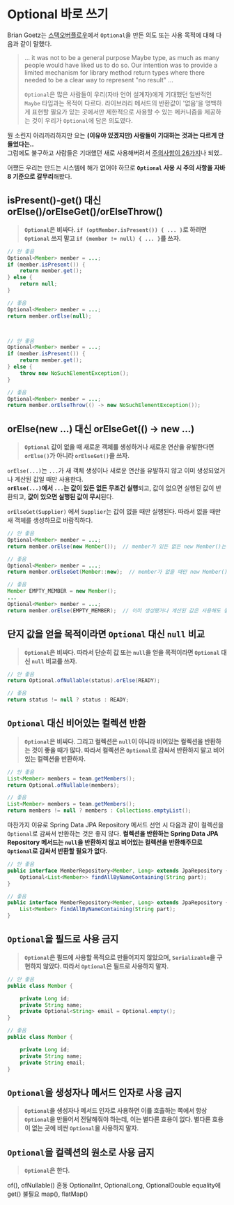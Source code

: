 # Optional 바로 쓰기

Brian Goetz는 [스택오버플로우](https://stackoverflow.com/questions/26327957/should-java-8-getters-return-optional-type/26328555#26328555)에서 `Optional`을 만든 의도 또는 사용 목적에 대해 다음과 같이 말했다.

>... it was not to be a general purpose Maybe type, as much as many people would have liked us to do so. Our intention was to provide a limited mechanism for library method return types where there needed to be a clear way to represent "no result" ...
>
>`Optional`은 많은 사람들이 우리(자바 언어 설계자)에게 기대했던 일반적인 `Maybe` 타입과는 목적이 다르다. 라이브러리 메서드의 반환값이 '없음'을 명백하게 표현할 필요가 있는 곳에서만 제한적으로 사용할 수 있는 메커니즘을 제공하는 것이 우리가 `Optional`에 담은 의도였다.

뭔 소린지 아리까리하지만 요는 **(이유야 있겠지만) 사람들이 기대하는 것과는 다르게 만들었다는..**  
그럼에도 불구하고 사람들은 기대했던 새로 사용해버려서 [주의사항이 26가지](https://dzone.com/articles/using-optional-correctly-is-not-optional)나 되었..

어쨌든 우리는 만드는 시스템에 해가 없어야 하므로 **`Optional` 사용 시 주의 사항을 자바8 기준으로 갈무리**해봤다.


## isPresent()-get() 대신 orElse()/orElseGet()/orElseThrow()

>**`Optional`은 비싸다. `if (optMember.isPresent()) { ... }`로 하려면 `Optional` 쓰지 말고 `if (member != null) { ... }`를 쓰자.**

```java
// 안 좋음
Optional<Member> member = ...;
if (member.isPresent()) {
    return member.get();
} else {
    return null;
}

// 좋음
Optional<Member> member = ...;
return member.orElse(null);



// 안 좋음
Optional<Member> member = ...;
if (member.isPresent()) {
    return member.get();
} else {
    throw new NoSuchElementException();
}

// 좋음
Optional<Member> member = ...;
return member.orElseThrow(() -> new NoSuchElementException());
```


## orElse(new ...) 대신 orElseGet(() -> new ...)

>**`Optional` 값이 없을 때 새로운 객체를 생성하거나 새로운 연산을 유발한다면 `orElse()`가 아니라 `orElseGet()`을 쓰자.**

`orElse(...)`는 `...`가 새 객체 생성이나 새로운 연산을 유발하지 않고 이미 생성되었거나 계산된 값일 때만 사용한다.  
**`orElse(...)`에서 `...`는 값이 있든 없든 무조건 실행**되고, 값이 없으면 실행된 값이 반환되고, **값이 있으면 실행된 값이 무시**된다.

`orElseGet(Supplier)` 에서 `Supplier`는 값이 없을 때만 실행된다. 따라서 없을 때만 새 객체를 생성하므로 바람직하다.

```java
// 안 좋음
Optional<Member> member = ...;
return member.orElse(new Member());  // member가 있든 없든 new Member()는 무조건 실행됨

// 좋음
Optional<Member> member = ...;
return member.orElseGet(Member::new);  // member가 없을 때만 new Member()가 실행됨

// 좋음
Member EMPTY_MEMBER = new Member();
...
Optional<Member> member = ...;
return member.orElse(EMPTY_MEMBER);  // 이미 생성됐거나 계산된 값은 사용해도 좋음
```


## 단지 값을 얻을 목적이라면 `Optional` 대신 `null` 비교

>**`Optional`은 비싸다. 따라서 단순히 값 또는 `null`을 얻을 목적이라면 `Optional` 대신 `null` 비교를 쓰자.**

```java
// 안 좋음
return Optional.ofNullable(status).orElse(READY);

// 좋음
return status != null ? status : READY;
```


## `Optional` 대신 비어있는 컬렉션 반환

>**`Optional`은 비싸다. 그리고 컬렉션은 `null`이 아니라 비어있는 컬렉션을 반환하는 것이 좋을 때가 많다. 따라서 컬렉션은 `Optional`로 감싸서 반환하지 말고 비어있는 컬렉션을 반환하자.**

```java
// 안 좋음
List<Member> members = team.getMembers();
return Optional.ofNullable(members);

// 좋음
List<Member> members = team.getMembers();
return members != null ? members : Collections.emptyList();
```

마찬가지 이유로 Spring Data JPA Repository 메서드 선언 시 다음과 같이 컬렉션을 `Optional`로 감싸서 반환하는 것은 좋지 않다. **컬렉션을 반환하는 Spring Data JPA Repository 메서드는 `null`을 반환하지 않고 비어있는 컬렉션을 반환해주므로 `Optional`로 감싸서 반환할 필요가 없다.**

```java
// 안 좋음
public interface MemberRepository<Member, Long> extends JpaRepository {
    Optional<List<Member>> findAllByNameContaining(String part);
}

// 좋음
public interface MemberRepository<Member, Long> extends JpaRepository {
    List<Member> findAllByNameContaining(String part);
}
```

## `Optional`을 필드로 사용 금지

>**`Optional`은 필드에 사용할 목적으로 만들어지지 않았으며, `Serializable`을 구현하지 않았다. 따라서 `Optional`은 필드로 사용하지 말자.**

```java
// 안 좋음
public class Member {

    private Long id;
    private String name;
    private Optional<String> email = Optional.empty();
}

// 좋음
public class Member {

    private Long id;
    private String name;
    private String email;
}
```

## `Optional`을 생성자나 메서드 인자로 사용 금지

>**`Optional`을 생성자나 메서드 인자로 사용하면 이를 호출하는 쪽에서 항상 `Optional`을 만들어서 전달해줘야 하는데, 이는 별다른 효용이 없다. 별다른 효용이 없는 곳에 비싼 `Optional`을 사용하지 말자.**


## `Optional`을 컬렉션의 원소로 사용 금지

>**`Optional`은 한다.**

of(), ofNullable() 혼동
OptionalInt, OptionalLong, OptionalDouble
equality에 get() 불필요
map(), flatMap()

